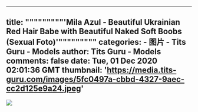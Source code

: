 
---
title: """""""""'Mila Azul - Beautiful Ukrainian Red Hair Babe with Beautiful Naked Soft Boobs (Sexual Foto)'"""""""""
categories: 
    - 图片
    - Tits Guru - Models
author: Tits Guru - Models
comments: false
date: Tue, 01 Dec 2020 02:01:36 GMT
thumbnail: 'https://media.tits-guru.com/images/5fc0497a-cbbd-4327-9aec-cc2d125e9a24.jpeg'
---

<div>   
<img src="https://media.tits-guru.com/images/5fc0497a-cbbd-4327-9aec-cc2d125e9a24.jpeg" referrerpolicy="no-referrer">  
</div>
            